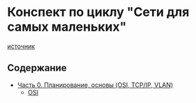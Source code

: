 # Конспект по циклу "Сети для самых маленьких"
[источник](http://linkmeup.ru/sdsm/)

## Содержание
* [Часть 0. Планирование, основы (OSI, TCP/IP, VLAN)](0_ПланированиеИОсновы/0_ПланированиеИОсновы.md)
  * [OSI](0_ПланированиеИОсновы/OSI.md)